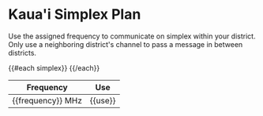 # Kaua'i Simplex Plan

Use the assigned frequency to communicate on simplex within your
district.  Only use a neighboring district's channel to pass a
message in between districts.

<table class="table table-striped table-bordered table-hover table-condensed">
  <thead>
    <tr>
      <th>Frequency</th>
      <th>Use</th>
    </tr>
  </thead>
  <tbody>
    {{#each simplex}}
    <tr>
      <td>{{frequency}} MHz</td>
      <td>{{use}}</td>
    </tr>
    {{/each}}
  </tbody>
</table>
